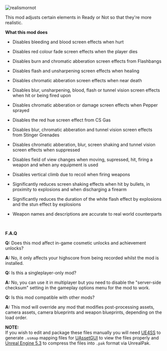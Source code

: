 ![realismornot](https://github.com/user-attachments/assets/7e643674-02b5-47dd-af6f-990dd91ec7c6)

This mod adjusts certain elements in Ready or Not so that they're more realistic.

**What this mod does**

- Disables bleeding and blood screen effects when hurt
  
- Disables red colour fade screen effects when the player dies
  
- Disables burn and chromatic abberation screen effects from Flashbangs
  
- Disables flash and unsharpening screen effects when healing
  
- Disables chromatic abberation screen effects when near death
  
- Disables blur, unsharpening, blood, flash or tunnel vision screen effects when hit or being fired upon
  
- Disables chromatic abberation or damage screen effects when Pepper sprayed
  
- Disables the red hue screen effect from CS Gas

- Disables blur, chromatic abberation and tunnel vision screen effects from Stinger Grenades
  
- Disables chromatic abberation, blur, screen shaking and tunnel vision screen effects when suppressed
  
- Disables field of view changes when moving, supressed, hit, firing a weapon and when any equipment is used
  
- Disables vertical climb due to recoil when firing weapons
  
- Significantly reduces screen shaking effects when hit by bullets, in proximity to explosions and when discharging a firearm
  
- Significantly reduces the duration of the white flash effect by explosions and the stun effect by explosions
  
- Weapon names and descriptions are accurate to real world counterparts

<br/>

**F.A.Q**

**Q:** Does this mod affect in-game cosmetic unlocks and achievement unlocks?

**A:** No, it only affects your highscore from being recorded whilst the mod is installed.

**Q:** Is this a singleplayer-only mod?

**A:** No, you can use it in multiplayer but you need to disable the "server-side checksum" setting in the gameplay options menu for the mod to work.

**Q:** Is this mod compatible with other mods?

**A:** This mod will override any mod that modifies post-processing assets, camera assets, camera blueprints and weapon blueprints, depending on the load order.

**NOTE:**
<br/>
If you wish to edit and package these files manually you will need [UE4SS](https://github.com/UE4SS-RE/RE-UE4SS/tree/main) to generate `.usmap` mapping files for [UAssetGUI](https://github.com/atenfyr/UAssetGUI) to view the files properly and [Unreal Engine 5.3](https://github.com/EpicGames/UnrealEngine/tree/5.3) to compress the files into `.pak` format via UnrealPak.
